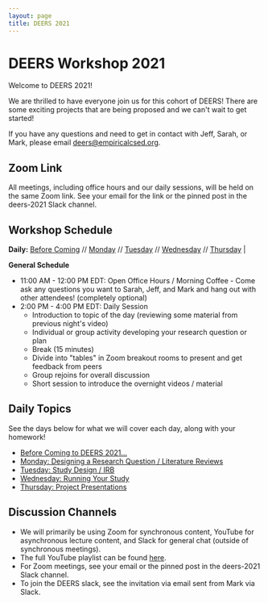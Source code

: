 ```yaml
---
layout: page
title: DEERS 2021
---
```


# DEERS Workshop 2021 

Welcome to DEERS 2021!

We are thrilled to have everyone join us for this cohort of DEERS!  There are some exciting projects that are being proposed and we can't wait to get started!

If you have any questions and need to get in contact with Jeff, Sarah, or Mark, please email [deers@empiricalcsed.org](mailto:deers@empiricalcsed.org).

## Zoom Link

All meetings, including office hours and our daily sessions, will be held on the same Zoom link.  See your email for the link or the pinned post in the deers-2021 Slack channel.

## Workshop Schedule

__Daily:__ [Before Coming](/deers2021-beforecoming) // [Monday](/deers2021-monday) // [Tuesday](/deers2021-tuesday) // [Wednesday](/deers2021-wednesday) // [Thursday](/deers2021-thursday) |

__General Schedule__

* 11:00 AM - 12:00 PM EDT: Open Office Hours / Morning Coffee - Come ask any questions you want to Sarah, Jeff, and Mark and hang out with other attendees!  (completely optional)
* 2:00 PM - 4:00 PM EDT: Daily Session
    * Introduction to topic of the day (reviewing some material from previous night's video)
    * Individual or group activity developing your research question or plan
    * Break (15 minutes)
    * Divide into "tables" in Zoom breakout rooms to present and get feedback from peers
    * Group rejoins for overall discussion
    * Short session to introduce the overnight videos / material

## Daily Topics

See the days below for what we will cover each day, along with your homework!

* [Before Coming to DEERS 2021...](/deers2021-beforecoming)
* [Monday: Designing a Research Question / Literature Reviews](/deers2021-monday)
* [Tuesday: Study Design / IRB](/deers2021-tuesday)
* [Wednesday: Running Your Study](/deers2021-wednesday)
* [Thursday: Project Presentations](/deers2021-thursday)

## Discussion Channels

* We will primarily be using Zoom for synchronous content, YouTube for asynchronous lecture content, and Slack for general chat (outside of synchronous meetings).
* The full YouTube playlist can be found [here](https://www.youtube.com/playlist?list=PLssZ8j_-esfCM4uWghAovxzgy_S154KlN).
* For Zoom meetings, see your email or the pinned post in the deers-2021 Slack channel.
* To join the DEERS slack, see the invitation via email sent from Mark via Slack.
